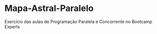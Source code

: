# Mapa-Astral-Paralelo
Exercício das aulas de Programação Paralela e Concorrente no Bootcamp Experts

